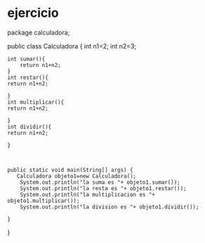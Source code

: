 # ejercicio
package calculadora;


public class Calculadora {
    int n1=2;
    int n2=3;
    
    int sumar(){
        return n1+n2;
    }
    int restar(){
    return n1+n2;
    
    }
    int multiplicar(){
    return n1+n2;
    
    }
    int dividir(){
    return n1+n2;
    
    }
    
    
    
    public static void main(String[] args) {
       Calculadora objeto1=new Calculadora();
        System.out.println("la suma es "+ objeto1.sumar());
        System.out.println("la resta es "+ objeto1.restar());
        System.out.println("la multiplicacion es "+ objeto1.multiplicar());
        System.out.println("la division es "+ objeto1.dividir());
    
    }
    
}
